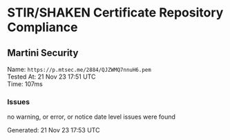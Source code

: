 # STIR/SHAKEN Certificate Repository Compliance

## Martini Security

Name: `https://p.mtsec.me/2884/QJZWMQ7nnuH6.pem`\
Tested At: 21 Nov 23 17:51 UTC\
Time: 107ms

### Issues

no warning, or error, or notice date level issues were found

Generated: 21 Nov 23 17:53 UTC
